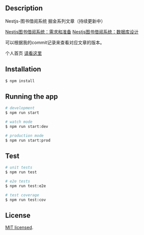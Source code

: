 ## Description

Nestjs-图书借阅系统 掘金系列文章（持续更新中）

[Nestjs图书借阅系统：需求和准备](https://juejin.cn/post/7129451611163721764)
[Nestjs图书借阅系统：数据库设计](https://juejin.cn/post/7130813977767968798)

可以根据我的commit记录来查看对应文章的版本。

个人首页
[请看这里](https://juejin.cn/user/4424090520140711)

## Installation

```bash
$ npm install
```

## Running the app

```bash
# development
$ npm run start

# watch mode
$ npm run start:dev

# production mode
$ npm run start:prod
```

## Test

```bash
# unit tests
$ npm run test

# e2e tests
$ npm run test:e2e

# test coverage
$ npm run test:cov
```


## License

[MIT licensed](LICENSE).
